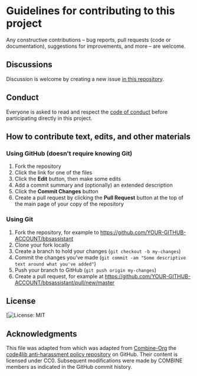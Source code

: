 # Guidelines for contributing to this project

Any constructive contributions &ndash; bug reports, pull requests (code or documentation), suggestions for improvements, and more &ndash; are welcome.

## Discussions

Discussion is welcome by creating a new issue [in this repository](https://github.com/trashbirdecology/bbsassistant/issues).

## Conduct

Everyone is asked to read and respect the [code of conduct](https://github.com/trashbirdecology/bbsassistant/CODE_OF_CONDUCT.md) before participating directly in this project.

## How to contribute text, edits, and other materials

### Using GitHub (doesn't require knowing Git)

1. Fork the repository 
1. Click the link for one of the files
1. Click the **Edit** button, then make some edits
1. Add a commit summary and (optionally) an extended description
1. Click the **Commit Changes** button
1. Create a pull request by clicking the **Pull Request** button at the top of the main page of your copy of the repository

### Using Git

1. Fork the repository, for example to https://github.com/YOUR-GITHUB-ACCOUNT/bbsassistant
1. Clone your fork locally
1. Create a branch to hold your changes (`git checkout -b my-changes`)
1. Commit the changes you've made (`git commit -am "Some descriptive text around what you've added"`)
1. Push your branch to GitHub (`git push origin my-changes`)
1. Create a pull request, for example at https://github.com/YOUR-GITHUB-ACCOUNT/bbsassistant/pull/new/master

## License

[![License: MIT](https://img.shields.io/badge/License-MIT-green.svg)

## Acknowledgments

This file was adapted from which was adapted from [Combine-Org](https://raw.githubusercontent.com/combine-org/Community-guidelines/master/CONTRIBUTING.md) the [code4lib anti-harassment policy repository](https://github.com/code4lib/code-of-conduct) on GitHub.  Their content is licensed under CC0.  Subsequent modifications were made by COMBINE members as indicated in the GitHub commit history.
